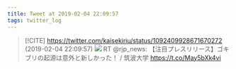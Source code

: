 ```yaml
---
title: Tweet at 2019-02-04 22:09:57
tags: twitter_log
---
```


> [!CITE] https://twitter.com/kaisekiriu/status/1092409928671670272 (2019-02-04 22:09:57)
> ![](https://twitter.com/kaisekiriu/status/1092409928671670272)
> RT @rjp_news: 【注目プレスリリース】ゴキブリの起源は意外と新しかった！ / 筑波大学 https://t.co/May5bXk4vi
